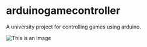# arduinogamecontroller

A university project for controlling games using arduino. 


![This is an image](https://github.com/shady2498/arduinogamecontroller/blob/main/arduino%20game%20controller.jpg)
